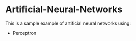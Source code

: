 # Artificial-Neural-Networks
This is a sample example of artificial neural networks using:

* Perceptron
